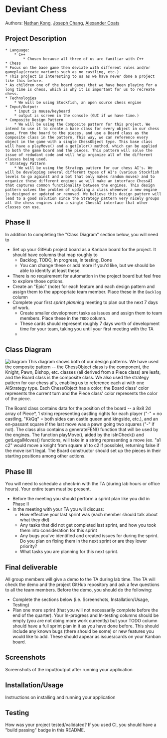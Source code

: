   
# Deviant Chess
 
 Authors: [Nathan Kong](https://github/NateGaNe),
	[Joseph Chang](https://github.com/DevoTrix),
	[Alexander Coats](https://github.com/swifteralex)


## Project Description
 	* Language:
        * C++
            * Chosen because all three of us are familiar with C++
    * Chess
    * Focus on the base game then deviate with different rules and/or gameplay(create variants such as no castling, etc.)
    * This project is interesting to us as we have never done a project like this before.
    * As children one of the board games that we have been playing for a long time is chess, which is why it is important for us to recreate chess.
    * Technologies
        * We will be using Stockfish, an open source chess engine
    * Input/Output:
        * input is mouse/keyboard
        * output is screen in the console (GUI if we have time.)
    * Composite Design Pattern
        * We will be using the Composite pattern for this project. We intend to use it to create a base class for every object in our chess game, from the board to the pieces, and use a Board class as the composite class in the pattern. This way, we can reference every object in the game with a single ChessObject type. This base class will have a playMove() and a getColor() method, which can be applied to both the game board and the pieces. This pattern will solve the issue of redudant code and will help organize all of the different classes being used.
    * Strategy Pattern 
        * We will be using the Strategy pattern for our chess AI's. We will be developing several different types of AI's (various Stockfish levels to go against and a bot that only makes random moves) and to organize these different engines we will make an interface ChessAI that captures common functionality between the engines. This design pattern solves the problem of updating a class whenever a new engine is designed or updated or removed. We believe this design pattern will lead to a good solution since the Strategy pattern very nicely groups all the chess engines into a single ChessAI interface that other classes can use.
 
  ## Phase II
  In addition to completing the "Class Diagram" section below, you will need to 
  * Set up your GitHub project board as a Kanban board for the project. It should have columns that map roughly to 
    * Backlog, TODO, In progress, In testing, Done
    * You can change these or add more if you'd like, but we should be able to identify at least these.
  * There is no requirement for automation in the project board but feel free to explore those options.
  * Create an "Epic" (note) for each feature and each design pattern and assign them to the appropriate team member. Place these in the `Backlog` column
  * Complete your first *sprint planning* meeting to plan out the next 7 days of work.
    * Create smaller development tasks as issues and assign them to team members. Place these in the `TODO` column.
    * These cards should represent roughly 7 days worth of development time for your team, taking you until your first meeting with the TA
    * 
  ## Class Diagram
  ![diagram](https://i.imgur.com/n5Lvhln.png)
  This diagram shows both of our design patterns. We have used the composite pattern -- the ChessObject class is the component, the Knight, Pawn, Bishop, etc. classes (all derived from a Piece class) are leafs, and the Board class is the composite class. We also used the strategy pattern for our chess ai's, enabling us to reference each ai with one AIStrategy type. Each ChessObject has a color; the Board class' color represents the current turn and the Piece class' color represents the color of the piece.
  
  The Board class contains data for the position of the board -- a 8x8 2d array of Piece*, 1 string representing castling rights for each player ("-" = no castling, "KkQq" = both sides can castle queen and kingside, etc.), and an en-passant square if the last move was a pawn going two squares ("-" if not). The class also contains a generateFEN() function that will be used by the engines. The function playMove(), aided by the isInCheck() and getLegalMoves() functions, will take in a string representing a move (ex. "a1 c2" would move a knight from square a1 to c2 if possible), returning false if the move isn't legal. The Board constructor should set up the pieces in their starting positions among other actions.
 
  ## Phase III
  You will need to schedule a check-in with the TA (during lab hours or office hours). Your entire team must be present. 
  * Before the meeting you should perform a sprint plan like you did in Phase II
  * In the meeting with your TA you will discuss: 
    - How effective your last sprint was (each member should talk about what they did)
    - Any tasks that did not get completed last sprint, and how you took them into consideration for this sprint
    - Any bugs you've identified and created issues for during the sprint. Do you plan on fixing them in the next sprint or are they lower priority?
    - What tasks you are planning for this next sprint.

  ## Final deliverable
  All group members will give a demo to the TA during lab time. The TA will check the demo and the project GitHub repository and ask a few questions to all the team members. 
  Before the demo, you should do the following:
  * Complete the sections below (i.e. Screenshots, Installation/Usage, Testing)
  * Plan one more sprint (that you will not necessarily complete before the end of the quarter). Your In-progress and In-testing columns should be empty (you are not doing more work currently) but your TODO column should have a full sprint plan in it as you have done before. This should include any known bugs (there should be some) or new features you would like to add. These should appear as issues/cards on your Kanban board. 
 
 ## Screenshots
  Screenshots of the input/output after running your application
 ## Installation/Usage
  Instructions on installing and running your application
 ## Testing
  How was your project tested/validated? If you used CI, you should have a "build passing" badge in this README.
 
